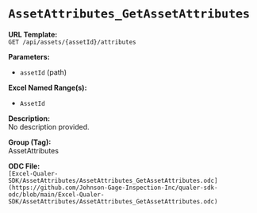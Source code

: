 # `AssetAttributes_GetAssetAttributes`

**URL Template:**  
`GET /api/assets/{assetId}/attributes`

**Parameters:**  
- `assetId` (path)

**Excel Named Range(s):**  
- `AssetId`

**Description:**  
No description provided.

**Group (Tag):**  
AssetAttributes

**ODC File:**  
`[Excel-Qualer-SDK/AssetAttributes/AssetAttributes_GetAssetAttributes.odc](https://github.com/Johnson-Gage-Inspection-Inc/qualer-sdk-odc/blob/main/Excel-Qualer-SDK/AssetAttributes/AssetAttributes_GetAssetAttributes.odc)`
